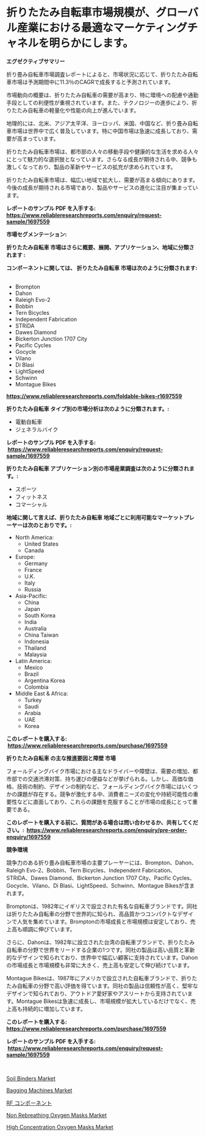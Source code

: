 <p><h1>折りたたみ自転車市場規模が、グローバル産業における最適なマーケティングチャネルを明らかにします。</h1></p><p><strong>エグゼクティブサマリー</strong></p>
<p><p>折り畳み自転車市場調査レポートによると、市場状況に応じて、折りたたみ自転車市場は予測期間中に11.3％のCAGRで成長すると予測されています。</p><p>市場動向の概要は、折りたたみ自転車の需要が高まり、特に環境への配慮や通勤手段としての利便性が重視されています。また、テクノロジーの進歩により、折りたたみ自転車の軽量化や性能の向上が進んでいます。</p><p>地理的には、北米、アジア太平洋、ヨーロッパ、米国、中国など、折り畳み自転車市場は世界中で広く普及しています。特に中国市場は急速に成長しており、需要が高まっています。</p><p>折りたたみ自転車市場は、都市部の人々の移動手段や健康的な生活を求める人々にとって魅力的な選択肢となっています。さらなる成長が期待される中、競争も激しくなっており、製品の革新やサービスの拡充が求められています。</p><p>折りたたみ自転車市場は、幅広い地域で拡大し、需要が高まる傾向にあります。今後の成長が期待される市場であり、製品やサービスの進化に注目が集まっています。</p></p>
<p><strong>レポートのサンプル PDF を入手する: <a href="https://www.reliableresearchreports.com/enquiry/request-sample/1697559">https://www.reliableresearchreports.com/enquiry/request-sample/1697559</a></strong></p>
<p><strong>市場セグメンテーション:</strong></p>
<p><strong> 折りたたみ自転車 市場はさらに概要、展開、アプリケーション、地域に分類されます :</strong></p>
<p><strong>コンポーネントに関しては、 折りたたみ自転車 市場は次のように分類されます: &nbsp;</strong></p>
<p><ul><li>Brompton</li><li>Dahon</li><li>Raleigh Evo-2</li><li>Bobbin</li><li>Tern Bicycles</li><li>Independent Fabrication</li><li>STRiDA</li><li>Dawes Diamond</li><li>Bickerton Junction 1707 City</li><li>Pacific Cycles</li><li>Gocycle</li><li>Vilano</li><li>Di Blasi</li><li>LightSpeed</li><li>Schwinn</li><li>Montague Bikes</li></ul></p>
<p><strong><a href="https://www.reliableresearchreports.com/foldable-bikes-r1697559">https://www.reliableresearchreports.com/foldable-bikes-r1697559</a></strong></p>
<p><strong> 折りたたみ自転車 タイプ別の市場分析は次のように分類されます。:</strong></p>
<p><ul><li>電動自転車</li><li>ジェネラルバイク</li></ul></p>
<p><strong>レポートのサンプル PDF を入手する: &nbsp;<a href="https://www.reliableresearchreports.com/enquiry/request-sample/1697559">https://www.reliableresearchreports.com/enquiry/request-sample/1697559</a></strong></p>
<p><strong> 折りたたみ自転車 アプリケーション別の市場産業調査は次のように分類されます。:</strong></p>
<p><ul><li>スポーツ</li><li>フィットネス</li><li>コマーシャル</li></ul></p>
<p><strong>地域に関して言えば、折りたたみ自転車 地域ごとに利用可能なマーケットプレーヤーは次のとおりです。:</strong></p>
<p><ul>
    <li>
        North America:
        <ul>
            <li>United States</li>
            <li>Canada</li>
        </ul>
    </li>
    <li>
        Europe:
        <ul>
            <li>Germany</li>
            <li>France</li>
            <li>U.K.</li>
            <li>Italy</li>
            <li>Russia</li>
        </ul>
    </li>
    <li>
        Asia-Pacific:
        <ul>
            <li>China</li>
            <li>Japan</li>
            <li>South Korea</li>
            <li>India</li>
            <li>Australia</li>
            <li>China Taiwan</li>
            <li>Indonesia</li>
            <li>Thailand</li>
            <li>Malaysia</li>
        </ul>
    </li>
    <li>
        Latin America:
        <ul>
            <li>Mexico</li>
            <li>Brazil</li>
            <li>Argentina Korea</li>
            <li>Colombia</li>
        </ul>
    </li>
    <li>
        Middle East & Africa:
        <ul>
            <li>Turkey</li>
            <li>Saudi</li>
            <li>Arabia</li>
            <li>UAE</li>
            <li>Korea</li>
        </ul>
    </li>
    </ul></p>
<p><strong>このレポートを購入する: &nbsp;<a href="https://www.reliableresearchreports.com/purchase/1697559">https://www.reliableresearchreports.com/purchase/1697559</a></strong></p>
<p><strong>折りたたみ自転車 の主な推進要因と障壁 市場</strong></p>
<p><p>フォールディングバイク市場における主なドライバーや障壁は、需要の増加、都市部での交通渋滞対策、持ち運びの便益などが挙げられる。しかし、高価な価格、技術の制約、デザインの制約など、フォールディングバイク市場にはいくつかの課題が存在する。競争が激化する中、消費者ニーズの変化や持続可能性の重要性などに直面しており、これらの課題を克服することが市場の成長にとって重要である。</p></p>
<p><strong>このレポートを購入する前に、質問がある場合は問い合わせるか、共有してください。:&nbsp; <a href="https://www.reliableresearchreports.com/enquiry/pre-order-enquiry/1697559">https://www.reliableresearchreports.com/enquiry/pre-order-enquiry/1697559</a></strong></p>
<p><strong>競争環境</strong></p>
<p><p>競争力のある折り畳み自転車市場の主要プレーヤーには、Brompton、Dahon、Raleigh Evo-2、Bobbin、Tern Bicycles、Independent Fabrication、STRiDA、Dawes Diamond、Bickerton Junction 1707 City、Pacific Cycles、Gocycle、Vilano、Di Blasi、LightSpeed、Schwinn、Montague Bikesが含まれます。</p><p>Bromptonは、1982年にイギリスで設立された有名な自転車ブランドです。同社は折りたたみ自転車の分野で世界的に知られ、高品質かつコンパクトなデザインで人気を集めています。Bromptonの市場成長と市場規模は安定しており、売上高も順調に伸びています。</p><p>さらに、Dahonは、1982年に設立された台湾の自転車ブランドで、折りたたみ自転車の分野で世界をリードする企業の1つです。同社の製品は高い品質と革新的なデザインで知られており、世界中で幅広い顧客に支持されています。Dahonの市場成長と市場規模も非常に大きく、売上高も安定して伸び続けています。</p><p>Montague Bikesは、1987年にアメリカで設立された自転車ブランドで、折りたたみ自転車の分野で高い評価を得ています。同社の製品は信頼性が高く、堅牢なデザインで知られており、アウトドア愛好家やアスリートから支持されています。Montague Bikesは急速に成長し、市場規模が拡大しているだけでなく、売上高も持続的に増加しています。</p></p>
<p><strong>このレポートを購入する: &nbsp; <a href="https://www.reliableresearchreports.com/purchase/1697559">https://www.reliableresearchreports.com/purchase/1697559</a></strong></p>
<p><strong>レポートのサンプル PDF を入手する: &nbsp;<a href="https://www.reliableresearchreports.com/enquiry/request-sample/1697559">https://www.reliableresearchreports.com/enquiry/request-sample/1697559</a></strong><strong></strong></p>
<p>&nbsp;</p>
<p><p><a href="https://www.linkedin.com/pulse/global-soil-binders-market-size-trends-insights-projections-rgnoe?trackingId=CSV%2BzaQBW9fXDmdaArF0Nw%3D%3D">Soil Binders Market</a></p><p><a href="https://www.linkedin.com/pulse/bagging-machines-market-size-growing-forecasted-period-from-mdpae?trackingId=%2F2YOVFqTHaeK91bboTLChg%3D%3D">Bagging Machines Market</a></p><p><a href="https://github.com/zoetazuur/Market-Research-Report-List-1/blob/main/659131423375.md">RF コンポーネント</a></p><p><a href="https://github.com/biheemgalvinlouises6hokrh3h/Market-Research-Report-List-2/blob/main/non-rebreathing-oxygen-masks-market.md">Non Rebreathing Oxygen Masks Market</a></p><p><a href="https://github.com/guneycigdem35/Market-Research-Report-List-2/blob/main/high-concentration-oxygen-masks-market.md">High Concentration Oxygen Masks Market</a></p></p>